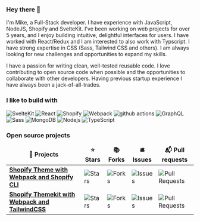 ### Hey there 👋
I'm Mike, a Full-Stack developer. I have experience with JavaScript, NodeJS, Shopify and SvelteKit. I've been working on web projects for over 5 years, and I enjoy building intuitive, delightful interfaces for users. I have worked with React/Redux and I am interested to also work with Typscript. I have strong expertise in CSS (Sass, Tailwind CSS and others). I am always looking for new challenges and opportunities to expand my skills.

I have a passion for writing clean, well-tested reusable code. I love contributing to open source code when possible and the opportunities to collaborate with other developers. Having previous startup experience I have always been a jack-of-all-trades.

<h3>I like to build with</h3>
<p>
<img alt="SvelteKit" src="https://img.shields.io/badge/-SvelteKit-red?style=flat-square&logoColor=white" />
<img alt="React" src="https://img.shields.io/badge/-React-45b8d8?style=flat-square&logo=react&logoColor=white" />
<img alt="Shopify" src="https://img.shields.io/badge/-Shopify-green?style=flat-square&logoColor=white" />
<img alt="Webpack" src="https://img.shields.io/badge/-Webpack-8DD6F9?style=flat-square&logo=webpack&logoColor=white" /> 
<img alt="github actions" src="https://img.shields.io/badge/-Github_Actions-2088FF?style=flat-square&logo=github-actions&logoColor=white" />
<img alt="GraphQL" src="https://img.shields.io/badge/-GraphQL-E10098?style=flat-square&logo=graphql&logoColor=white" />
<img alt="Sass" src="https://img.shields.io/badge/-Sass-CC6699?style=flat-square&logo=sass&logoColor=white" />
<img alt="MongoDB" src="https://img.shields.io/badge/-MongoDB-13aa52?style=flat-square&logo=mongodb&logoColor=white" />
<img alt="Nodejs" src="https://img.shields.io/badge/-Nodejs-43853d?style=flat-square&logo=Node.js&logoColor=white" />
<img alt="TypeScript" src="https://img.shields.io/badge/-TypeScript-007ACC?style=flat-square&logo=typescript&logoColor=white" />
</p>

<h3>Open source projects</h3>
<table>
  <thead align="center">
    <tr border: none;>
      <td><b>🎁 Projects</b></td>
      <td><b>⭐ Stars</b></td>
      <td><b>📚 Forks</b></td>
      <td><b>🛎 Issues</b></td>
      <td><b>📬 Pull requests</b></td>
    </tr>
  </thead>
  <tbody>
    <tr>
      <td><a href="https://github.com/thmsgbrt/react-simple-pull-to-refresh"><b>Shopify Theme with Webpack and Shopify CLI</b></a></td>
      <td><img alt="Stars" src="https://img.shields.io/github/stars/3daddict/webpack-shopify-cli?style=flat-square&labelColor=343b41"/></td>
      <td><img alt="Forks" src="https://img.shields.io/github/forks/3daddict/webpack-shopify-cli?style=flat-square&labelColor=343b41"/></td>
      <td><img alt="Issues" src="https://img.shields.io/github/issues/3daddict/webpack-shopify-cli?style=flat-square&labelColor=343b41"/></td>
      <td><img alt="Pull Requests" src="https://img.shields.io/github/issues-pr/3daddict/webpack-shopify-cli?style=flat-square&labelColor=343b41"/></td>
    </tr>
          <td><a href="https://github.com/thmsgbrt/react-simple-pull-to-refresh"><b>Shopify Themekit with Webpack and TailwindCSS</b></a></td>
      <td><img alt="Stars" src="https://img.shields.io/github/stars/3daddict/themekit-webpack?style=flat-square&labelColor=343b41"/></td>
      <td><img alt="Forks" src="https://img.shields.io/github/forks/3daddict/themekit-webpack?style=flat-square&labelColor=343b41"/></td>
      <td><img alt="Issues" src="https://img.shields.io/github/issues/3daddict/themekit-webpack?style=flat-square&labelColor=343b41"/></td>
      <td><img alt="Pull Requests" src="https://img.shields.io/github/issues-pr/3daddict/themekit-webpack?style=flat-square&labelColor=343b41"/></td>
    </tr>
  </tbody>
</table>

<!--
**3daddict/3daddict** is a ✨ _special_ ✨ repository because its `README.md` (this file) appears on your GitHub profile.

Here are some ideas to get you started:

- 🔭 I’m currently working on ...
- 🌱 I’m currently learning ...
- 👯 I’m looking to collaborate on ...
- 🤔 I’m looking for help with ...
- 💬 Ask me about ...
- 📫 How to reach me: ...
- 😄 Pronouns: ...
- ⚡ Fun fact: ...
-->

